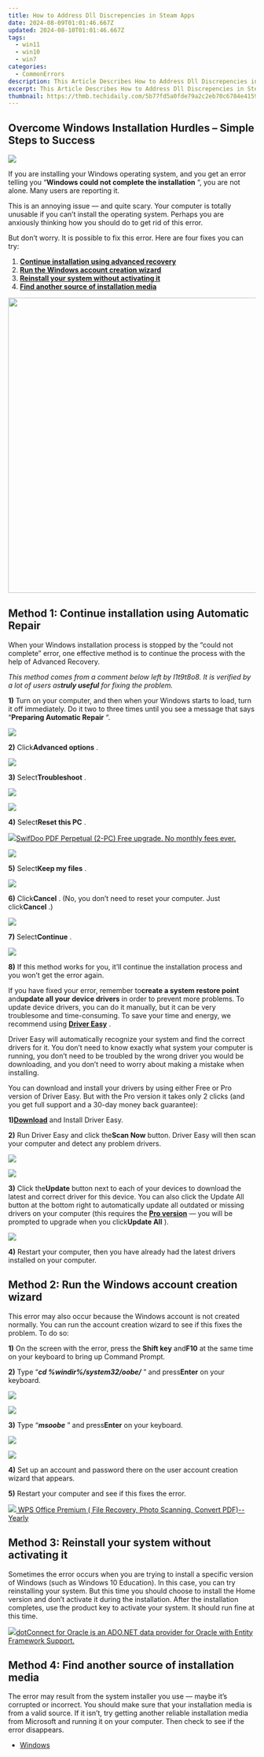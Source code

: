 ```yaml
---
title: How to Address Dll Discrepencies in Steam Apps
date: 2024-08-09T01:01:46.667Z
updated: 2024-08-10T01:01:46.667Z
tags:
  - win11
  - win10
  - win7
categories:
  - CommonErrors
description: This Article Describes How to Address Dll Discrepencies in Steam Apps
excerpt: This Article Describes How to Address Dll Discrepencies in Steam Apps
thumbnail: https://thmb.techidaily.com/5b77fd5a0fde79a2c2eb70c6784e4159441548e492bf849faab165ff42ddbd19.jpg
---
```


## Overcome Windows Installation Hurdles – Simple Steps to Success

![](https://images.drivereasy.com/wp-content/uploads/2017/09/img_59c47e95769a7.png)

 If you are installing your Windows operating system, and you get an error telling you “**Windows could not complete the installation** “, you are not alone. Many users are reporting it.

 This is an annoying issue — and quite scary. Your computer is totally unusable if you can’t install the operating system. Perhaps you are anxiously thinking how you should do to get rid of this error.

 But don’t worry. It is possible to fix this error. Here are four fixes you can try:

1. [**Continue installation using advanced recovery**](#a)
2. [**Run the Windows account creation wizard**](#b)
3. [**Reinstall your system without activating it**](#c)
4. [**Find another source of installation media**](#d)

<!-- affiliate ads begin -->
<a href="https://appsumo.8odi.net/c/5597632/2082526/7443" target="_top" id="2082526"><img src="//a.impactradius-go.com/display-ad/7443-2082526" border="0" alt="" width="1200" height="600"/></a><img height="0" width="0" src="https://appsumo.8odi.net/i/5597632/2082526/7443" style="position:absolute;visibility:hidden;" border="0" />
<!-- affiliate ads end -->
## Method 1: Continue installation using Automatic Repair

 When your Windows installation process is stopped by the “could not complete” error, one effective method is to continue the process with the help of Advanced Recovery.

 _This method comes from a comment below left by I1t9t8o8\. It is verified by a lot of users as**truly useful** for fixing the problem._

**1)** Turn on your computer, and then when your Windows starts to load, turn it off immediately. Do it two to three times until you see a message that says “**Preparing Automatic Repair** “.

![](https://images.drivereasy.com/wp-content/uploads/2018/01/img_5a698952129aa.png)

**2)** Click**Advanced options** .

![](https://images.drivereasy.com/wp-content/uploads/2018/01/img_5a69891372c5b.png)

**3)** Select**Troubleshoot** .

<!-- affiliate ads begin -->
<a href="https://estore.winxdvd.com/order/checkout.php?PRODS=12653853&QTY=1&AFFILIATE=108875&CART=1"><img src="https://secure.avangate.com/images/merchant/bcb41ccdc4363c6848a1d760f26c28a0/products/14_videoproc-converter-ai-box.png" border="0"></a>
<!-- affiliate ads end -->
![](https://images.drivereasy.com/wp-content/uploads/2018/01/img_5a6989a2d24d0.png)

**4)** Select**Reset this PC** .

<!-- affiliate ads begin -->
<a href="https://purchase.swifdoo.com/order/checkout.php?PRODS=38709260&QTY=1&AFFILIATE=108875&CART=1"><img src="https://secure.avangate.com/images/merchant/8b932759a5a04ddb34bf79e3f9072e4b/products/Product%20box%20white-1024x1024.png" border="0">SwifDoo PDF Perpetual (2-PC)  Free upgrade. No monthly fees ever. </a>
<!-- affiliate ads end -->
![](https://images.drivereasy.com/wp-content/uploads/2018/01/img_5a698a2bd825b.png)

**5)** Select**Keep my files** .

![](https://images.drivereasy.com/wp-content/uploads/2018/01/img_5a698ae3d7538.png)

**6)** Click**Cancel** . (No, you don’t need to reset your computer. Just click**Cancel** .)

![](https://images.drivereasy.com/wp-content/uploads/2018/01/img_5a698b35940ae.png)

**7)** Select**Continue** .

![](https://images.drivereasy.com/wp-content/uploads/2018/01/img_5a698c64b4abb.png)

**8)** If this method works for you, it’ll continue the installation process and you won’t get the error again.

 If you have fixed your error, remember to**create a system restore point** and**update all your device drivers** in order to prevent more problems. To update device drivers, you can do it manually, but it can be very troublesome and time-consuming. To save your time and energy, we recommend using **[Driver Easy](https://tools.techidaily.com/drivereasy/download/)**  .

 Driver Easy will automatically recognize your system and find the correct drivers for it. You don’t need to know exactly what system your computer is running, you don’t need to be troubled by the wrong driver you would be downloading, and you don’t need to worry about making a mistake when installing.

 You can download and install your drivers by using either Free or Pro version of Driver Easy. But with the Pro version it takes only 2 clicks (and you get full support and a 30-day money back guarantee):

 **1)[Download](https://tools.techidaily.com/drivereasy/download/)**  and Install Driver Easy.

**2)** Run Driver Easy and click the**Scan Now** button. Driver Easy will then scan your computer and detect any problem drivers.

<!-- affiliate ads begin -->
<a href="https://secure.2checkout.com/order/checkout.php?PRODS=4729320&QTY=1&AFFILIATE=108875&CART=1"><img src="https://secure.avangate.com/images/merchant/f7f07e7dab09533bc71247a5b29a7373/products/2_iDeviceMessageBox.png" border="0"></a>
<!-- affiliate ads end -->
![](https://images.drivereasy.com/wp-content/uploads/2018/01/img_5a699954165bf.png)

**3)** Click the**Update** button next to each of your devices to download the latest and correct driver for this device. You can also click the Update All button at the bottom right to automatically update all outdated or missing drivers on your computer (this requires the **[Pro version](https://tools.techidaily.com/drivereasy/download/)**  — you will be prompted to upgrade when you click**Update All** ).

![](https://images.drivereasy.com/wp-content/uploads/2018/01/img_5a6999d636954.jpg)

**4)** Restart your computer, then you have already had the latest drivers installed on your computer.

## Method 2: Run the Windows account creation wizard

 This error may also occur because the Windows account is not created normally. You can run the account creation wizard to see if this fixes the problem. To do so:

**1)**  On the screen with the error, press the **Shift key** and**F10** at the same time on your keyboard to bring up Command Prompt.

**2)**  Type “_**cd %windir%/system32/oobe/**_ ” and press**Enter** on your keyboard.

<!-- affiliate ads begin -->
<a href="https://shop.systoolsgroup.com/affiliate.php?ACCOUNT=SYSTOOBY&AFFILIATE=108875&PATH=https%3A%2F%2Fwww.systoolsgroup.com%3FAFFILIATE%3D108875%26RESOURCE%3DSysTools%2BOST%2BRecovery"><img src="https://www.systoolsgroup.com/box/ost-recovery.png" border="0"></a>
<!-- affiliate ads end -->
![](https://images.drivereasy.com/wp-content/uploads/2017/09/img_59c48a959cce0.png)

**3)** Type “_**msoobe**_ ” and press**Enter** on your keyboard.

<!-- affiliate ads begin -->
<a href="https://shop.copernic.com/order/checkout.php?PRODS=41033091&QTY=1&AFFILIATE=108875&CART=1"><img src="https://secure.2checkout.com/images/merchant/8d30aa96e72440759f74bd2306c1fa3d/Copernic-2023-Affiliate-728x90-Advanced.png" border="0"></a>
<!-- affiliate ads end -->
![](https://images.drivereasy.com/wp-content/uploads/2017/09/img_59c48b26ea5a3.png)

**4)**  Set up an account and password there on the user account creation wizard that appears.

**5)**  Restart your computer and see if this fixes the error.

<!-- affiliate ads begin -->
<a href="https://secure.2checkout.com/order/checkout.php?PRODS=38729081&QTY=1&AFFILIATE=108875&CART=1"><img src="https://website-prod.cache.wpscdn.com/img/wps-office-pdf-editor-1x.890dbda.png" border="0">
WPS Office Premium ( File Recovery, Photo Scanning, Convert PDF)--Yearly</a>
<!-- affiliate ads end -->
## Method 3: Reinstall your system without activating it

 Sometimes the error occurs when you are trying to install a specific version of Windows (such as Windows 10 Education). In this case, you can try reinstalling your system. But this time you should choose to install the Home version and don’t activate it during the installation. After the installation completes, use the product key to activate your system. It should run fine at this time.

<!-- affiliate ads begin -->
<a href="https://checkout.devart.com/order/checkout.php?PRODS=5023555&QTY=1&AFFILIATE=108875&CART=1"><img src="https://secure.avangate.com/images/merchant/45b430710ad04765a6afd58d9d9fafca/products/dotConnect_O.png" border="0">dotConnect for Oracle is an ADO.NET data provider for Oracle with Entity Framework Support.</a>
<!-- affiliate ads end -->
## Method 4: Find another source of installation media

 The error may result from the system installer you use — maybe it’s corrupted or incorrect. You should make sure that your installation media is from a valid source. If it isn’t, try getting another reliable installation media from Microsoft and running it on your computer. Then check to see if the error disappears.

* [Windows](https://tools.techidaily.com/drivereasy/download/)

<ins class="adsbygoogle"
     style="display:block"
     data-ad-format="autorelaxed"
     data-ad-client="ca-pub-7571918770474297"
     data-ad-slot="1223367746"></ins>



<ins class="adsbygoogle"
     style="display:block"
     data-ad-client="ca-pub-7571918770474297"
     data-ad-slot="8358498916"
     data-ad-format="auto"
     data-full-width-responsive="true"></ins>
